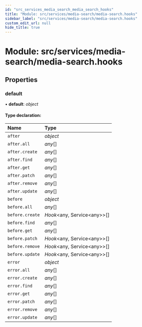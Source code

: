 ```yaml
---
id: "src_services_media_search_media_search_hooks"
title: "Module: src/services/media-search/media-search.hooks"
sidebar_label: "src/services/media-search/media-search.hooks"
custom_edit_url: null
hide_title: true
---
```


# Module: src/services/media-search/media-search.hooks

## Properties

### default

• **default**: *object*

#### Type declaration:

Name | Type |
:------ | :------ |
`after` | *object* |
`after.all` | *any*[] |
`after.create` | *any*[] |
`after.find` | *any*[] |
`after.get` | *any*[] |
`after.patch` | *any*[] |
`after.remove` | *any*[] |
`after.update` | *any*[] |
`before` | *object* |
`before.all` | *any*[] |
`before.create` | *Hook*<any, Service<any\>\>[] |
`before.find` | *any*[] |
`before.get` | *any*[] |
`before.patch` | *Hook*<any, Service<any\>\>[] |
`before.remove` | *Hook*<any, Service<any\>\>[] |
`before.update` | *Hook*<any, Service<any\>\>[] |
`error` | *object* |
`error.all` | *any*[] |
`error.create` | *any*[] |
`error.find` | *any*[] |
`error.get` | *any*[] |
`error.patch` | *any*[] |
`error.remove` | *any*[] |
`error.update` | *any*[] |

